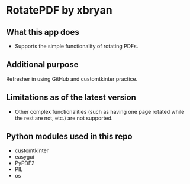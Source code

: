 # RotatePDF by xbryan

## What this app does
- Supports the simple functionality of rotating PDFs.


## Additional purpose
Refresher in using GitHub and customtkinter practice.

## Limitations as of the latest version
- Other complex functionalities (such as having one page rotated while the rest are not, etc.) are
not supported.

## Python modules used in this repo
- customtkinter
- easygui
- PyPDF2
- PIL
- os